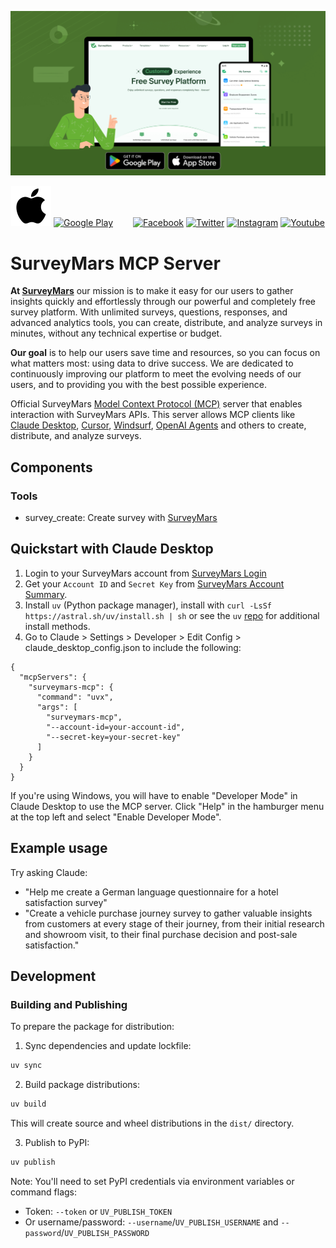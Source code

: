 <div class="title-block" style="text-align: center;" align="center">

  [![SurveyMars](/assets/images/surveymars.jpg)](https://surveymars.com/)

  [![App Store](assets/images/apple-logo-transparent.png)](https://apps.apple.com/us/app/surveymars/id1301153578)
  [![Google Play](https://static.surveymars.com/static/assets/images/social-media/googleplay.png)](https://play.google.com/store/apps/details?id=com.surveypluto.app&amp;pli=1)&emsp;&emsp;
  [![Facebook](https://static.surveymars.com/static/assets/images/social-media/facebook-fill.png)](https://www.facebook.com/profile.php?id=61575183117455)
  [![Twitter](https://static.surveymars.com/static/assets/images/social-media/Twitter-fill.png)](https://x.com/surveymars)
  [![Instagram](https://static.surveymars.com/static/assets/images/social-media/instagram-fill.png)](https://www.instagram.com/surveymars_/)
  [![Youtube](https://static.surveymars.com/static/assets/images/social-media/youtube-fill.png)](https://www.youtube.com/@SurveyMars)
  
</div>

# SurveyMars MCP Server

**At <a href="https://surveymars.com">SurveyMars</a>** our mission is to make it easy for our users to gather insights quickly and effortlessly through our powerful and completely free survey platform. With unlimited surveys, questions, responses, and advanced analytics tools, you can create, distribute, and analyze surveys in minutes, without any technical expertise or budget.

**Our goal** is to help our users save time and resources, so you can focus on what matters most: using data to drive success. We are dedicated to continuously improving our platform to meet the evolving needs of our users, and to providing you with the best possible experience.

Official SurveyMars <a href="https://github.com/modelcontextprotocol">Model Context Protocol (MCP)</a> server that enables interaction with SurveyMars APIs. This server allows MCP clients like <a href="https://www.anthropic.com/claude">Claude Desktop</a>, <a href="https://www.cursor.so">Cursor</a>, <a href="https://codeium.com/windsurf">Windsurf</a>, <a href="https://github.com/openai/openai-agents-python">OpenAI Agents</a> and others to create, distribute, and analyze surveys.

## Components

### Tools

- survey_create: Create survey with [SurveyMars](https://surveymars.com) 

## Quickstart with Claude Desktop

1. Login to your SurveyMars account from [SurveyMars Login](https://surveymars.com/app/login)
2. Get your `Account ID` and `Secret Key` from [SurveyMars Account Summary](https://surveymars.com/app/usercenter). 
3. Install `uv` (Python package manager), install with `curl -LsSf https://astral.sh/uv/install.sh | sh` or see the `uv` [repo](https://github.com/astral-sh/uv) for additional install methods.
4. Go to Claude > Settings > Developer > Edit Config > claude_desktop_config.json to include the following:

```
{
  "mcpServers": {
    "surveymars-mcp": {
      "command": "uvx",
      "args": [
        "surveymars-mcp",
        "--account-id=your-account-id",
        "--secret-key=your-secret-key"
      ]
    }
  }
}

```

If you're using Windows, you will have to enable "Developer Mode" in Claude Desktop to use the MCP server. Click "Help" in the hamburger menu at the top left and select "Enable Developer Mode".

## Example usage

Try asking Claude:

- "Help me create a German language questionnaire for a hotel satisfaction survey"
- "Create a vehicle purchase journey survey to gather valuable insights from customers at every stage of their journey, from their initial research and showroom visit, to their final purchase decision and post-sale satisfaction."

## Development

### Building and Publishing

To prepare the package for distribution:

1. Sync dependencies and update lockfile:
```bash
uv sync
```

2. Build package distributions:
```bash
uv build
```

This will create source and wheel distributions in the `dist/` directory.

3. Publish to PyPI:
```bash
uv publish
```

Note: You'll need to set PyPI credentials via environment variables or command flags:
- Token: `--token` or `UV_PUBLISH_TOKEN`
- Or username/password: `--username`/`UV_PUBLISH_USERNAME` and `--password`/`UV_PUBLISH_PASSWORD`
